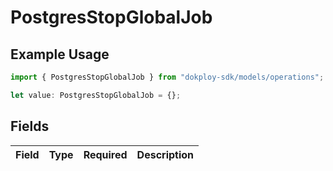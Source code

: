 # PostgresStopGlobalJob

## Example Usage

```typescript
import { PostgresStopGlobalJob } from "dokploy-sdk/models/operations";

let value: PostgresStopGlobalJob = {};
```

## Fields

| Field       | Type        | Required    | Description |
| ----------- | ----------- | ----------- | ----------- |